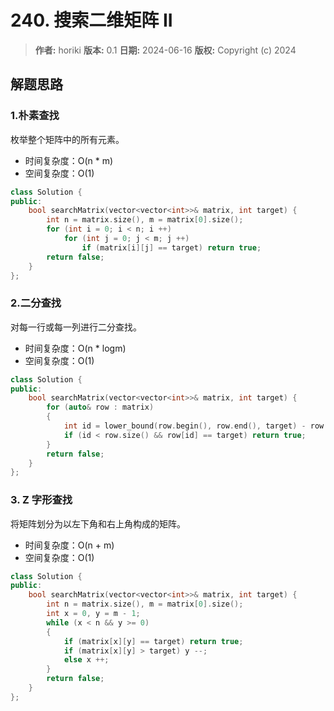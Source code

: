 # 240. 搜索二维矩阵 II

> **作者:** horiki
> **版本:** 0.1
> **日期:** 2024-06-16
> **版权:** Copyright (c) 2024

## 解题思路
### 1.朴素查找

枚举整个矩阵中的所有元素。

- 时间复杂度：O(n * m)
- 空间复杂度：O(1)

```C++
class Solution {
public:
    bool searchMatrix(vector<vector<int>>& matrix, int target) {
        int n = matrix.size(), m = matrix[0].size();
        for (int i = 0; i < n; i ++)
            for (int j = 0; j < m; j ++)
                if (matrix[i][j] == target) return true;
        return false;
    }
};
```

### 2.二分查找

对每一行或每一列进行二分查找。

- 时间复杂度：O(n * logm)
- 空间复杂度：O(1)

```C++
class Solution {
public:
    bool searchMatrix(vector<vector<int>>& matrix, int target) {
        for (auto& row : matrix)
        {
            int id = lower_bound(row.begin(), row.end(), target) - row.begin();
            if (id < row.size() && row[id] == target) return true;
        }
        return false;
    }
};
```

### 3. Z 字形查找

将矩阵划分为以左下角和右上角构成的矩阵。

- 时间复杂度：O(n + m)
- 空间复杂度：O(1)

```C++
class Solution {
public:
    bool searchMatrix(vector<vector<int>>& matrix, int target) {
        int n = matrix.size(), m = matrix[0].size();
        int x = 0, y = m - 1;
        while (x < n && y >= 0)
        {
            if (matrix[x][y] == target) return true;
            if (matrix[x][y] > target) y --;
            else x ++;
        }
        return false;
    }
};
```